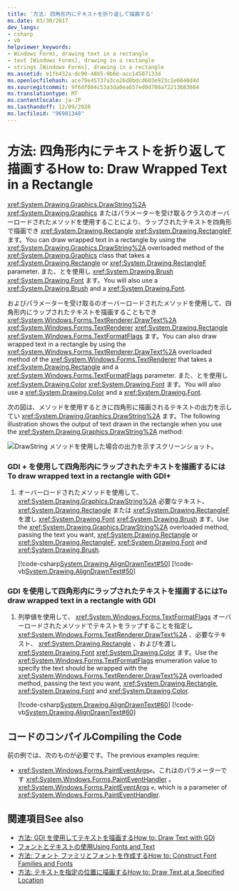 ```yaml
---
title: '方法: 四角形内にテキストを折り返して描画する'
ms.date: 03/30/2017
dev_langs:
- csharp
- vb
helpviewer_keywords:
- Windows Forms, drawing text in a rectangle
- text [Windows Forms], drawing in a rectangle
- strings [Windows Forms], drawing in a rectangle
ms.assetid: e1fb432a-dc90-48b5-9b6b-acc14507133d
ms.openlocfilehash: ace79e45737a3ce26d8bdcd603e923c1e6040d4d
ms.sourcegitcommit: 9f6df084c53a3da0ea657ed0d708a72213683084
ms.translationtype: MT
ms.contentlocale: ja-JP
ms.lasthandoff: 12/09/2020
ms.locfileid: "96981348"
---
```

# <a name="how-to-draw-wrapped-text-in-a-rectangle"></a><span data-ttu-id="736e5-102">方法: 四角形内にテキストを折り返して描画する</span><span class="sxs-lookup"><span data-stu-id="736e5-102">How to: Draw Wrapped Text in a Rectangle</span></span>
<span data-ttu-id="736e5-103"><xref:System.Drawing.Graphics.DrawString%2A> <xref:System.Drawing.Graphics> またはパラメーターを受け取るクラスのオーバーロードされたメソッドを使用することにより、ラップされたテキストを四角形で描画でき <xref:System.Drawing.Rectangle> <xref:System.Drawing.RectangleF> ます。</span><span class="sxs-lookup"><span data-stu-id="736e5-103">You can draw wrapped text in a rectangle by using the <xref:System.Drawing.Graphics.DrawString%2A> overloaded method of the <xref:System.Drawing.Graphics> class that takes a <xref:System.Drawing.Rectangle> or <xref:System.Drawing.RectangleF> parameter.</span></span> <span data-ttu-id="736e5-104">また、とを使用し <xref:System.Drawing.Brush> <xref:System.Drawing.Font> ます。</span><span class="sxs-lookup"><span data-stu-id="736e5-104">You will also use a <xref:System.Drawing.Brush> and a <xref:System.Drawing.Font>.</span></span>  
  
 <span data-ttu-id="736e5-105">およびパラメーターを受け取るのオーバーロードされたメソッドを使用して、四角形内にラップされたテキストを描画することもでき <xref:System.Windows.Forms.TextRenderer.DrawText%2A> <xref:System.Windows.Forms.TextRenderer> <xref:System.Drawing.Rectangle> <xref:System.Windows.Forms.TextFormatFlags> ます。</span><span class="sxs-lookup"><span data-stu-id="736e5-105">You can also draw wrapped text in a rectangle by using the <xref:System.Windows.Forms.TextRenderer.DrawText%2A> overloaded method of the <xref:System.Windows.Forms.TextRenderer> that takes a <xref:System.Drawing.Rectangle> and a <xref:System.Windows.Forms.TextFormatFlags> parameter.</span></span> <span data-ttu-id="736e5-106">また、とを使用し <xref:System.Drawing.Color> <xref:System.Drawing.Font> ます。</span><span class="sxs-lookup"><span data-stu-id="736e5-106">You will also use a <xref:System.Drawing.Color> and a <xref:System.Drawing.Font>.</span></span>  
  
 <span data-ttu-id="736e5-107">次の図は、メソッドを使用するときに四角形に描画されるテキストの出力を示してい <xref:System.Drawing.Graphics.DrawString%2A> ます。</span><span class="sxs-lookup"><span data-stu-id="736e5-107">The following illustration shows the output of text drawn in the rectangle when you use the <xref:System.Drawing.Graphics.DrawString%2A> method:</span></span>
  
 ![DrawString メソッドを使用した場合の出力を示すスクリーンショット。](./media/how-to-draw-wrapped-text-in-a-rectangle/drawstring-method-font-text.png)  
  
### <a name="to-draw-wrapped-text-in-a-rectangle-with-gdi"></a><span data-ttu-id="736e5-109">GDI + を使用して四角形内にラップされたテキストを描画するには</span><span class="sxs-lookup"><span data-stu-id="736e5-109">To draw wrapped text in a rectangle with GDI+</span></span>  
  
1. <span data-ttu-id="736e5-110">オーバーロードされたメソッドを使用して、 <xref:System.Drawing.Graphics.DrawString%2A> 必要なテキスト、 <xref:System.Drawing.Rectangle> または <xref:System.Drawing.RectangleF> を渡し <xref:System.Drawing.Font> <xref:System.Drawing.Brush> ます。</span><span class="sxs-lookup"><span data-stu-id="736e5-110">Use the <xref:System.Drawing.Graphics.DrawString%2A> overloaded method, passing the text you want, <xref:System.Drawing.Rectangle> or <xref:System.Drawing.RectangleF>, <xref:System.Drawing.Font> and <xref:System.Drawing.Brush>.</span></span>  
  
     [!code-csharp[System.Drawing.AlignDrawnText#50](~/samples/snippets/csharp/VS_Snippets_Winforms/System.Drawing.AlignDrawnText/CS/Form1.cs#50)]
     [!code-vb[System.Drawing.AlignDrawnText#50](~/samples/snippets/visualbasic/VS_Snippets_Winforms/System.Drawing.AlignDrawnText/VB/Form1.vb#50)]  
  
### <a name="to-draw-wrapped-text-in-a-rectangle-with-gdi"></a><span data-ttu-id="736e5-111">GDI を使用して四角形内にラップされたテキストを描画するには</span><span class="sxs-lookup"><span data-stu-id="736e5-111">To draw wrapped text in a rectangle with GDI</span></span>  
  
1. <span data-ttu-id="736e5-112">列挙値を使用して、 <xref:System.Windows.Forms.TextFormatFlags> オーバーロードされたメソッドでテキストをラップすることを指定し <xref:System.Windows.Forms.TextRenderer.DrawText%2A> 、必要なテキスト、 <xref:System.Drawing.Rectangle> 、およびを渡し <xref:System.Drawing.Font> <xref:System.Drawing.Color> ます。</span><span class="sxs-lookup"><span data-stu-id="736e5-112">Use the <xref:System.Windows.Forms.TextFormatFlags> enumeration value to specify the text should be wrapped with the <xref:System.Windows.Forms.TextRenderer.DrawText%2A> overloaded method, passing the text you want, <xref:System.Drawing.Rectangle>, <xref:System.Drawing.Font> and <xref:System.Drawing.Color>.</span></span>  
  
     [!code-csharp[System.Drawing.AlignDrawnText#60](~/samples/snippets/csharp/VS_Snippets_Winforms/System.Drawing.AlignDrawnText/CS/Form1.cs#60)]
     [!code-vb[System.Drawing.AlignDrawnText#60](~/samples/snippets/visualbasic/VS_Snippets_Winforms/System.Drawing.AlignDrawnText/VB/Form1.vb#60)]  
  
## <a name="compiling-the-code"></a><span data-ttu-id="736e5-113">コードのコンパイル</span><span class="sxs-lookup"><span data-stu-id="736e5-113">Compiling the Code</span></span>  
 <span data-ttu-id="736e5-114">前の例では、次のものが必要です。</span><span class="sxs-lookup"><span data-stu-id="736e5-114">The previous examples require:</span></span>  
  
- <span data-ttu-id="736e5-115"><xref:System.Windows.Forms.PaintEventArgs>`e`。これはのパラメーターです <xref:System.Windows.Forms.PaintEventHandler> 。</span><span class="sxs-lookup"><span data-stu-id="736e5-115"><xref:System.Windows.Forms.PaintEventArgs> `e`, which is a parameter of <xref:System.Windows.Forms.PaintEventHandler>.</span></span>  
  
## <a name="see-also"></a><span data-ttu-id="736e5-116">関連項目</span><span class="sxs-lookup"><span data-stu-id="736e5-116">See also</span></span>

- [<span data-ttu-id="736e5-117">方法: GDI を使用してテキストを描画する</span><span class="sxs-lookup"><span data-stu-id="736e5-117">How to: Draw Text with GDI</span></span>](how-to-draw-text-with-gdi.md)
- [<span data-ttu-id="736e5-118">フォントとテキストの使用</span><span class="sxs-lookup"><span data-stu-id="736e5-118">Using Fonts and Text</span></span>](using-fonts-and-text.md)
- [<span data-ttu-id="736e5-119">方法: フォント ファミリとフォントを作成する</span><span class="sxs-lookup"><span data-stu-id="736e5-119">How to: Construct Font Families and Fonts</span></span>](how-to-construct-font-families-and-fonts.md)
- [<span data-ttu-id="736e5-120">方法: テキストを指定の位置に描画する</span><span class="sxs-lookup"><span data-stu-id="736e5-120">How to: Draw Text at a Specified Location</span></span>](how-to-draw-text-at-a-specified-location.md)
